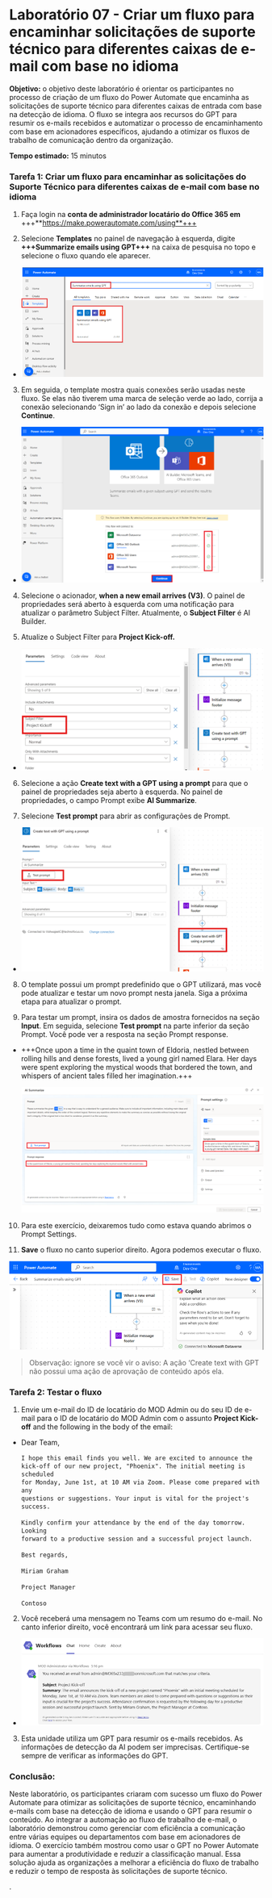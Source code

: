 # Laboratório 07 - Criar um fluxo para encaminhar solicitações de suporte técnico para diferentes caixas de e-mail com base no idioma

**Objetivo:** o objetivo deste laboratório é orientar os participantes
no processo de criação de um fluxo do Power Automate que encaminha as
solicitações de suporte técnico para diferentes caixas de entrada com
base na detecção de idioma. O fluxo se integra aos recursos do GPT para
resumir os e-mails recebidos e automatizar o processo de encaminhamento
com base em acionadores específicos, ajudando a otimizar os fluxos de
trabalho de comunicação dentro da organização.

**Tempo estimado:** 15 minutos

### Tarefa 1: Criar um fluxo para encaminhar as solicitações do Suporte Técnico para diferentes caixas de e-mail com base no idioma

1.  Faça login na **conta de administrador locatário do Office 365 em**
    +++**https://make.powerautomate.com/using**+++

2.  Selecione **Templates** no painel de navegação à esquerda, digite
    **+++Summarize emails using GPT+++** na caixa de pesquisa no topo e
    selecione o fluxo quando ele aparecer.

- ![](./media/image1.png)

3.  Em seguida, o template mostra quais conexões serão usadas neste
    fluxo. Se elas não tiverem uma marca de seleção verde ao lado,
    corrija a conexão selecionando ‘Sign in’ ao lado da conexão e depois
    selecione **Continue**.

- ![](./media/image2.png)

4.  Selecione o acionador, **when a new email arrives (V3)**. O painel
    de propriedades será aberto à esquerda com uma notificação para
    atualizar o parâmetro Subject Filter. Atualmente, o **Subject
    Filter** é AI Builder.

5.  Atualize o Subject Filter para **Project Kick-off.**

- ![](./media/image3.png)

6.  Selecione a ação **Create text with a GPT using a prompt** para que
    o painel de propriedades seja aberto à esquerda. No painel de
    propriedades, o campo Prompt exibe **AI Summarize**.

7.  Selecione **Test prompt** para abrir as configurações de Prompt.

- ![](./media/image4.png)

8.  O template possui um prompt predefinido que o GPT utilizará, mas
    você pode atualizar e testar um novo prompt nesta janela. Siga a
    próxima etapa para atualizar o prompt.

9.  Para testar um prompt, insira os dados de amostra fornecidos na
    seção **Input**. Em seguida, selecione **Test prompt** na parte
    inferior da seção Prompt. Você pode ver a resposta na seção Prompt
    response.

- +++Once upon a time in the quaint town of Eldoria, nestled between
  rolling hills and dense forests, lived a young girl named Elara. Her
  days were spent exploring the mystical woods that bordered the town,
  and whispers of ancient tales filled her imagination.+++

  ![](./media/image5.png)

10. Para este exercício, deixaremos tudo como estava quando abrimos o
    Prompt Settings.

11. **Save** o fluxo no canto superior direito. Agora podemos executar o
    fluxo.

![](./media/image6.png)

> Observação: ignore se você vir o aviso: A ação ‘Create text with GPT
> não possui uma ação de aprovação de conteúdo após ela.

### Tarefa 2: Testar o fluxo

1.  Envie um e-mail do ID de locatário do MOD Admin ou do seu ID de
    e-mail para o ID de locatário do MOD Admin com o assunto **Project
    Kick-off** and the following in the body of the email:

- Dear Team,

      I hope this email finds you well. We are excited to announce the
      kick-off of our new project, "Phoenix". The initial meeting is scheduled
      for Monday, June 1st, at 10 AM via Zoom. Please come prepared with any
      questions or suggestions. Your input is vital for the project's success.

      Kindly confirm your attendance by the end of the day tomorrow. Looking
      forward to a productive session and a successful project launch.

      Best regards,

      Miriam Graham

      Project Manager

      Contoso

2.  Você receberá uma mensagem no Teams com um resumo do e-mail. No
    canto inferior direito, você encontrará um link para acessar seu
    fluxo.

- ![](./media/image7.png)

3.  Esta unidade utiliza um GPT para resumir os e-mails recebidos. As
    informações de detecção da AI podem ser imprecisas. Certifique-se
    sempre de verificar as informações do GPT.

### Conclusão:

Neste laboratório, os participantes criaram com sucesso um fluxo do
Power Automate para otimizar as solicitações de suporte técnico,
encaminhando e-mails com base na detecção de idioma e usando o GPT para
resumir o conteúdo. Ao integrar a automação ao fluxo de trabalho de
e-mail, o laboratório demonstrou como gerenciar com eficiência a
comunicação entre várias equipes ou departamentos com base em
acionadores de idioma. O exercício também mostrou como usar o GPT no
Power Automate para aumentar a produtividade e reduzir a classificação
manual. Essa solução ajuda as organizações a melhorar a eficiência do
fluxo de trabalho e reduzir o tempo de resposta às solicitações de
suporte técnico.

.
